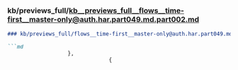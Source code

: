 ### kb/previews_full/kb__previews_full__flows__time-first__master-only@auth.har.part049.md.part002.md

```md
### kb/previews_full/flows__time-first__master-only@auth.har.part049.md (part 002)

```md
                   },
                                {
      
```

```

```

